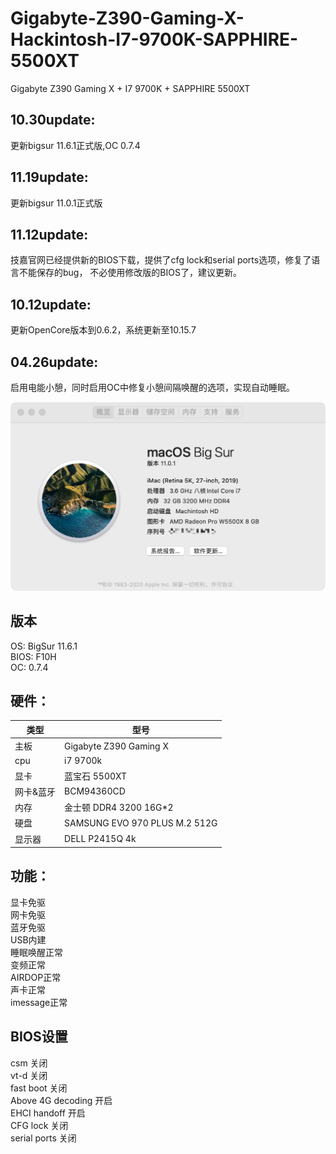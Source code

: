 # Gigabyte-Z390-Gaming-X-Hackintosh-I7-9700K-SAPPHIRE-5500XT
Gigabyte Z390 Gaming X + I7 9700K + SAPPHIRE 5500XT  

## 10.30update:    
更新bigsur 11.6.1正式版,OC 0.7.4
## 11.19update:    
更新bigsur 11.0.1正式版
## 11.12update:  
技嘉官网已经提供新的BIOS下载，提供了cfg lock和serial ports选项，修复了语言不能保存的bug，
不必使用修改版的BIOS了，建议更新。

## 10.12update:  
更新OpenCore版本到0.6.2，系统更新至10.15.7

## 04.26update:  
启用电能小憩，同时启用OC中修复小憩间隔唤醒的选项，实现自动睡眠。  



![avatar](https://raw.githubusercontent.com/raycool/Gigabyte-Z390-Gaming-X-Hackintosh-I7-9700K-SAPPHIRE-5500XT/master/bigsur.png)

## 版本
OS: BigSur 11.6.1  
BIOS: F10H    
OC: 0.7.4  


## 硬件：  

类型|型号
------------ | -------------
主板|Gigabyte Z390 Gaming X
cpu|i7 9700k
显卡|蓝宝石 5500XT
网卡&蓝牙|BCM94360CD
内存|金士顿  DDR4 3200 16G*2
硬盘|SAMSUNG EVO 970 PLUS M.2 512G
显示器|DELL P2415Q 4k

## 功能：  
显卡免驱  
网卡免驱  
蓝牙免驱  
USB内建  
睡眠唤醒正常  
变频正常  
AIRDOP正常   
声卡正常  
imessage正常  

## BIOS设置
csm  关闭  
vt-d 关闭  
fast boot 关闭  
Above 4G decoding 开启  
EHCI handoff 开启  
CFG lock     关闭  
serial ports 关闭


